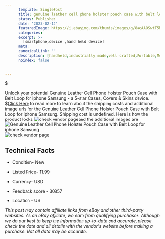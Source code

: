 ```yaml
---
      template: SinglePost
      title: genuine leather cell phone holster pouch case with belt loop for iphone samsung
      status: Published
      date: '2023-02-11'
      featuredImage: https://i.ebayimg.com/thumbs/images/g/8acAAOSwtT5hUt6b/s-l225.jpg
      categories: 
      excerpt: >-
        [smartphone,device ,hand held device]
      meta:
      canonicalLink: ''
      description: [handheld,industrially made,well crafted,Portable,Mobile,Compact,Convenient,Lightweight,Maneuverable,Man-portable,Miniature,Carriable,Hand-held,Light,Holdable,Transportable,Mobile device,Pocket-sized,On-the-go,Wireless,Cordless,Compact size,Convenient size, smartphone,device ,hand held device]
      noindex: false
      
        
---
```

$

Unlock your potential Genuine Leather Cell Phone Holster Pouch Case with Belt Loop for iphone Samsung - a 5-star Cases, Covers & Skins device.
$[Click Here](https://www.ebay.com/itm/274965528617?hash=item4005390029%3Ag%3A8acAAOSwtT5hUt6b&mkevt=1&mkcid=1&mkrid=711-53200-19255-0&campid=%253CePNCampaignId%253E&customid=%253CreferenceId%253E&toolid=10049) to read more to learn about the shipping costs and additional image urls for the Genuine Leather Cell Phone Holster Pouch Case with Belt Loop for iphone Samsung. Shipping cost is undefined. Here is how the product looks ![check vendor page](https://i.ebayimg.com/thumbs/images/g/8acAAOSwtT5hUt6b/s-l225.jpg)and the additional images are![Genuine Leather Cell Phone Holster Pouch Case with Belt Loop for iphone Samsung](https://i.ebayimg.com/images/g/8acAAOSwtT5hUt6b/s-l1600.jpg)![check vendor page](https://origin-galleryplus.ebayimg.com/ws/web/274965528617_2_0_1/225x225.jpg,https://origin-galleryplus.ebayimg.com/ws/web/274965528617_3_0_1/225x225.jpg,https://origin-galleryplus.ebayimg.com/ws/web/274965528617_4_0_1/225x225.jpg,https://origin-galleryplus.ebayimg.com/ws/web/274965528617_5_0_1/225x225.jpg,https://origin-galleryplus.ebayimg.com/ws/web/274965528617_6_0_1/225x225.jpg,https://origin-galleryplus.ebayimg.com/ws/web/274965528617_7_0_1/225x225.jpg,https://origin-galleryplus.ebayimg.com/ws/web/274965528617_8_0_1/225x225.jpg,https://origin-galleryplus.ebayimg.com/ws/web/274965528617_9_0_1/225x225.jpg)



 ## Technical Facts 



     
      

 - Condition- New 


      

 - Listed Price- 11.99 


      

 - Currency- USD 


      

 - Feedback score - 30857 


      

 - Location - US 


      
      

 *_This post may contain affiliate links from eBay and other third-party websites. As an eBay affiliate, we earn from qualifying purchases. Although we do our best to keep the information up-to-date and accurate, please check the date and all details with the vendor's website before making a purchase. Not all data may be accurate._*






